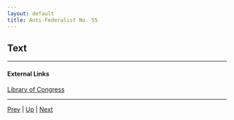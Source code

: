 ```yaml
---
layout: default
title: Anti-Federalist No. 55
---
```


## Text

---
#### External Links
[Library of Congress]()

---

[Prev](54.md) | [Up](README.md) | [Next](56.md)
